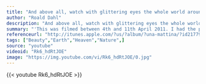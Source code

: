 ```yaml
---
title: "And above all, watch with glittering eyes the whole world around you because the greatest secrets are always hidden in the most unlikely places. Those who don't believe in magic will never find it."
author: "Roald Dahl"
description: "And above all, watch with glittering eyes the whole world around you because the greatest secrets are always hidden in the most unlikely places. Those who don't believe in magic will never find it. - Roald Dahl quotes from GetInspired365.com"
summary: "'This was filmed between 4th and 11th April 2011. I had the pleasure of visiting El Teide. Spain´s highest mountain @(3718m) is one of the best places in the world to photograph the stars and is also the location of Teide Observatories, considered to be one of the world´s best observatories. The goal was to capture the beautiful Milky Way galaxy along with one of the most amazing mountains I know El Teide. Please support the artist here: itunes.apple.com/?us/?album/?una-mattina­/?id217799399"
referenceurl: "http://itunes.apple.com/?us/?album/?una-mattina­/?id217799399"
tags: ["Beauty","Earth","Heaven","Nature",]
source: "youtube"
videoid: "Rk6_hdRtJOE"
image: "https://img.youtube.com/vi/Rk6_hdRtJOE/0.jpg"
---
```


{{< youtube Rk6_hdRtJOE >}}
